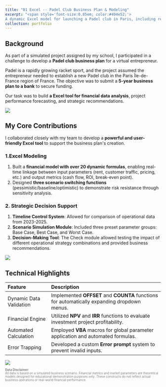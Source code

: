 ```yaml
---
title: "01 Excel -- Padel Club Business Plan & Modeling"
excerpt: "<span style='font-size:0.85em; color:#494e52;'>
A dynamic Excel model for launching a Padel club in Paris, including real-time financial analysis, ROI calculations, and scenario simulations. Developed as a school project, it includes timeline control, decision-support tools, and VBA automation for strategic planning...  <br/><img src='/site/images/Excel-list.jpg' style='width:50%;'/>"
collection: portfolio
---
```


## Background
As part of a simulated project assigned by my school, I participated in a challenge to develop a **Padel club business plan** for a virtual entrepreneur. 

Padel is a rapidly growing racket sport, and the project assumed the entrepreneur needed to establish a new Padel club in the Paris Île-de-France region of France. The objective was to submit a **5-year business plan to a bank** to secure funding. 

Our task was to build **a Excel tool for financial data analysis**, project performance forecasting, and strategic recommendations.

<img src="/site/images/Excel1.gif" class="img-medium" />

## My Core Contributions

I collaborated closely with my team to develop a **powerful and user-friendly Excel tool** to support the business plan's creation.

### 1.Excel Modeling

1. Built a **financial model with over 20 dynamic formulas**, enabling real-time linkage between input parameters (rent, customer traffic, pricing, etc.) and output metrics (cash flow, ROI, break-even point).
2. Designed **three scenario switching functions** (pessimistic/baseline/optimistic) to demonstrate risk resistance through sensitivity analysis.

### 2. Strategic Decision Support

1. **Timeline Control System**: Allowed for comparison of operational data from 2023-2025.
2. **Scenario Simulation Module**: Included three preset parameter groups: Base Case, Best Case, and Worst Case.
3. **Decision-Making Tool**: The Check module allowed testing the impact of different operational strategy combinations and provided business recommendations.

<img src="/site/images/Excel2.gif" class="img-medium" />

## Technical Highlights

| Feature                 | Description                                                                  |
| :---------------------- | :--------------------------------------------------------------------------- |
| Dynamic Data Validation | Implemented **OFFSET** and **COUNTA** functions for automatically expanding dropdown menus. |
| Financial Engine        | Utilized **NPV** and **IRR** functions to evaluate investment project profitability. |
| Automated Calculation   | Employed **VBA** macros for global parameter application and automated formulas. |
| Error Trapping          | Developed a custom **Error prompt** system to prevent invalid inputs.        |


<img src="/site/images/Excel1.png" class="img-medium" />


<p style="font-size: 0.7em; color: gray; text-align: left;">
  <strong>Data Disclaimer</strong><br/>
  All data is based on a simulated business scenario. Financial metrics and market parameters are theoretical models designed for educational demonstration purposes only. These constructs do not reflect actual business operations or real-world financial performance.
</p>
